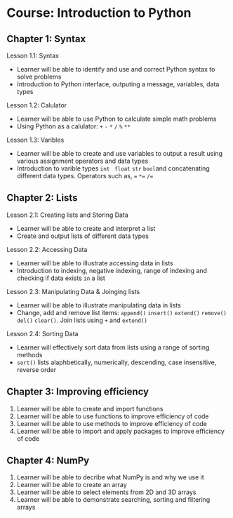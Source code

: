 Course: Introduction to Python
================================

Chapter 1: Syntax
-------------------------------------------------------

Lesson 1.1: Syntax
* Learner will be able to identify and use and correct Python syntax to solve problems
* Introduction to Python interface, outputing a message, variables, data types

Lesson 1.2: Calulator
* Learner will be able to use Python to calculate simple math problems
* Using Python as a calulator: `+` `-` `*`  `/`  `%`  `**` 

Lesson 1.3: Varibles 
* Learner will be able to create and use variables to output a result using various assignment operators and data types
* Introduction to varible types `int`  ` float`  `str`  `bool`and concatenating different data types. Operators such as, `=` `*=` `/=`


Chapter 2: Lists
-----------------------------------

Lesson 2.1: Creating lists and Storing Data
* Learner will be able to create and interpret a list
* Create and output lists of different data types 


Lesson 2.2: Accessing Data
* Learner will be able to illustrate accessing data in lists
* Introduction to indexing, negative indexing, range of indexing and checking if data exists `in` a list


Lesson 2.3: Manipulating Data & Joinging lists
* Learner will be able to illustrate manipulating data in lists
* Change, add and remove list items: `append()` `insert()` `extend()` `remove()` `del()` `clear()`. Join lists using `+` and `extend()`

Lesson 2.4: Sorting Data 
* Learner will effectively sort data from lists using a range of sorting methods
* `sort()` lists alaphbetically, numerically, descending, case insensitive, reverse order

Chapter 3: Improving efficiency 
------------------------------------------------

1. Learner will be able to create and import functions
2. Learner will be able to use functions to improve efficiency of code
3. Learner will be able to use methods to improve efficiency of code
4. Learner will be able to import and apply packages to improve efficiency of code


Chapter 4: NumPy
----------------------------------------------

1. Learner will be able to decribe what NumPy is and why we use it
2. Learner will be able to create an array
3. Learner will be able to select elements from 2D and 3D arrays
4. Learner will be able to demonstrate searching, sorting and filtering arrays
